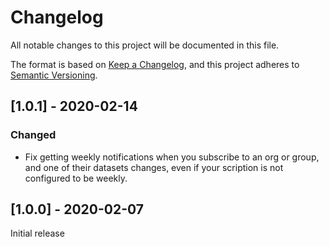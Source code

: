 # Changelog
All notable changes to this project will be documented in this file.

The format is based on [Keep a Changelog](https://keepachangelog.com/en/1.0.0/),
and this project adheres to [Semantic Versioning](https://semver.org/spec/v2.0.0.html).

## [1.0.1] - 2020-02-14

### Changed
- Fix getting weekly notifications when you subscribe to an org or group, and
  one of their datasets changes, even if your scription is not configured to be
  weekly.

## [1.0.0] - 2020-02-07

Initial release
